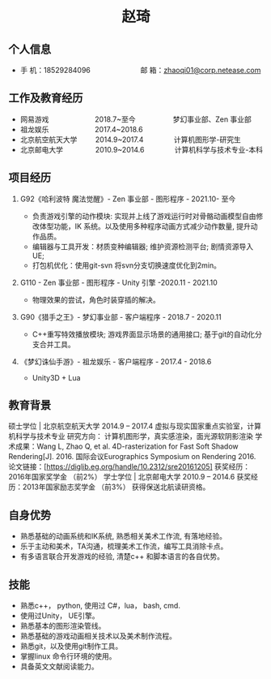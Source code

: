 <center>
     <h1>赵琦</h1>
</center>

## 个人信息 

* 手 机：18529284096 &emsp;&emsp;&emsp;&emsp;&emsp;&emsp;&ensp;  邮 箱：zhaoqi01@corp.netease.com

## 工作及教育经历

* 网易游戏&emsp;&emsp;&emsp;&emsp;&emsp;&emsp;&ensp;2018.7~至今&emsp;&emsp;&emsp;&emsp;&emsp; 梦幻事业部、Zen 事业部
* 祖龙娱乐&emsp;&emsp;&emsp;&emsp;&emsp;&emsp;&ensp;2017.4~2018.6&emsp;&emsp;&emsp;&emsp;
* 北京航空航天大学 &emsp;&emsp; 2014.9~2017.4&emsp;&emsp;&emsp;&emsp; 计算机图形学-研究生
* 北京邮电大学 &emsp;&emsp;&emsp;&emsp; 2010.9~2014.6&emsp;&emsp;&emsp;&emsp; 计算机科学与技术专业-本科 

## 项目经历

1. G92《哈利波特 魔法觉醒》- Zen 事业部 - 图形程序 - 2021.10- 至今
    * 负责游戏引擎的动作模块: 实现并上线了游戏运行时对骨骼动画模型自由修改体型功能，IK 系统。以及使用多种程序动画方式减少动作数量, 提升动作品质。
    * 编辑器与工具开发：材质变种编辑器; 维护资源检测平台; 剧情资源导入UE;
    * 打包机优化：使用git-svn 将svn分支切换速度优化到2min。

2. G110 - Zen 事业部 - 图形程序 - Unity 引擎 -2020.11 - 2021.10
    * 物理效果的尝试，角色时装穿插的解决。

3. G90《猎手之王》- 梦幻事业部 - 客户端程序 - 2018.7 - 2020.11
    * C++重写特效播放模块; 游戏界面显示场景的通用接口; 基于git的自动化分支合并工具。

4. 《梦幻诛仙手游》- 祖龙娱乐 - 客户端程序 - 2017.4 - 2018.6
    * Unity3D + Lua

## 教育背景

硕士学位 | 北京航空航天大学
2014.9 – 2017.4
虚拟与现实国家重点实验室，计算机科学与技术专业
研究方向： 计算机图形学，真实感渲染，面光源软阴影渲染
学术成果：Wang L, Zhao Q, et al. 4D-rasterization for Fast Soft Shadow Rendering[J]. 2016. 国际会议Eurographics Symposium on Rendering 2016.
论文链接：[https://diglib.eg.org/handle/10.2312/sre20161205]
获奖经历：2016年国家奖学金 （前2%）
学士学位 | 北京邮电大学
2010.9 – 2014.6
获奖经历：2013年国家励志奖学金 （前3%）
获得保送北航读研资格。

## 自身优势

* 熟悉基础的动画系统和IK系统, 熟悉相关美术工作流, 有落地经验。
* 乐于主动和美术，TA沟通，梳理美术工作流，编写工具消除卡点。
* 有多语言联合开发游戏的经验, 清楚c++ 和脚本语言的各自优势。

## 技能

* 熟悉c++， python, 使用过 C#，lua， bash, cmd.
* 使用过Unity， UE引擎。
* 熟悉基本的图形渲染管线。
* 熟悉基础的游戏动画相关技术以及美术制作流程。
* 熟悉git，以及使用git制作工具。
* 掌握linux 命令行环境的使用。
* 具备英文文献阅读能力。

